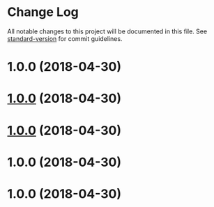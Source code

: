 # Change Log

All notable changes to this project will be documented in this file. See [standard-version](https://github.com/conventional-changelog/standard-version) for commit guidelines.

<a name="1.0.0"></a>
# 1.0.0 (2018-04-30)



<a name="1.0.0"></a>
# [1.0.0](https://github.com/vultuk/revolut-business/compare/v1.0.1...v1.0.0) (2018-04-30)



<a name="1.0.0"></a>
# [1.0.0](https://github.com/vultuk/revolut-business/compare/v1.0.1...v1.0.0) (2018-04-30)



<a name="1.0.0"></a>
# 1.0.0 (2018-04-30)



<a name="1.0.0"></a>
# 1.0.0 (2018-04-30)
